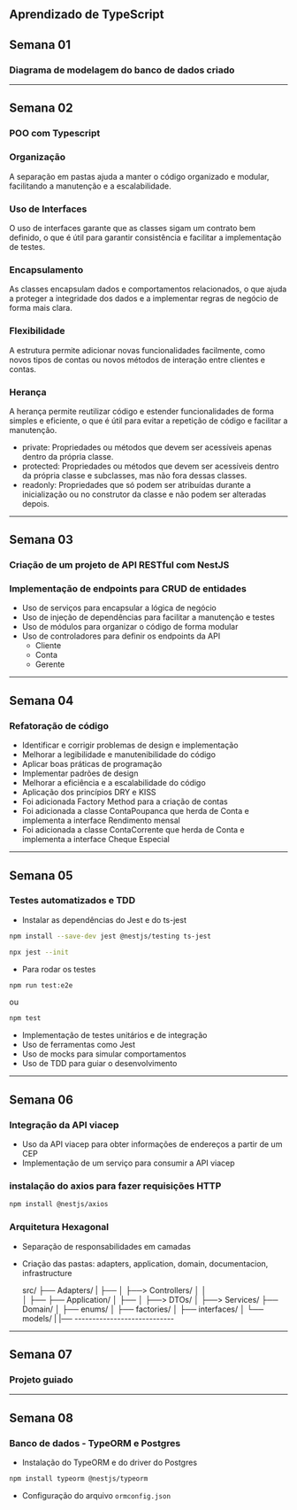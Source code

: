  ## Aprendizado de TypeScript

 ## Semana 01

### Diagrama de modelagem do banco de dados criado

---

## Semana 02

### POO com Typescript

### Organização
A separação em pastas ajuda a manter o código organizado e modular, facilitando a manutenção e a escalabilidade.

### Uso de Interfaces
O uso de interfaces garante que as classes sigam um contrato bem definido, o que é útil para garantir consistência e facilitar a implementação de testes.

### Encapsulamento
As classes encapsulam dados e comportamentos relacionados, o que ajuda a proteger a integridade dos dados e a implementar regras de negócio de forma mais clara.

### Flexibilidade
A estrutura permite adicionar novas funcionalidades facilmente, como novos tipos de contas ou novos métodos de interação entre clientes e contas.

### Herança
A herança permite reutilizar código e estender funcionalidades de forma simples e eficiente, o que é útil para evitar a repetição de código e facilitar a manutenção.

* private: Propriedades ou métodos que devem ser acessíveis apenas dentro da própria classe.
* protected: Propriedades ou métodos que devem ser acessíveis dentro da própria classe e subclasses, mas não fora dessas classes.
* readonly: Propriedades que só podem ser atribuídas durante a inicialização ou no construtor da classe e não podem ser alteradas depois.

---

## Semana 03
### Criação de um projeto de API RESTful com NestJS

### Implementação de endpoints para CRUD de entidades

- Uso de serviços para encapsular a lógica de negócio
- Uso de injeção de dependências para facilitar a manutenção e testes
- Uso de módulos para organizar o código de forma modular
- Uso de controladores para definir os endpoints da API
    - Cliente
    - Conta
    - Gerente
---
## Semana 04

### Refatoração de código

- Identificar e corrigir problemas de design e implementação
- Melhorar a legibilidade e manutenibilidade do código
- Aplicar boas práticas de programação
- Implementar padrões de design
- Melhorar a eficiência e a escalabilidade do código
- Aplicação dos princípios DRY e KISS
- Foi adicionada Factory Method para a criação de contas
- Foi adicionada a classe ContaPoupanca que herda de Conta e implementa a interface Rendimento mensal
- Foi adicionada a classe ContaCorrente que herda de Conta e implementa a interface Cheque Especial

---

## Semana 05

### Testes automatizados e TDD

- Instalar as dependências do Jest e do ts-jest

```bash	
npm install --save-dev jest @nestjs/testing ts-jest

npx jest --init 
````

- Para rodar os testes       

```bash
npm run test:e2e 
```
ou

```bash
npm test
```

- Implementação de testes unitários e de integração
- Uso de ferramentas como Jest 
- Uso de mocks para simular comportamentos
- Uso de TDD para guiar o desenvolvimento

---

## Semana 06

### Integração da API viacep

- Uso da API viacep para obter informações de endereços a partir de um CEP
- Implementação de um serviço para consumir a API viacep

### instalação do axios para fazer requisições HTTP

```bash
npm install @nestjs/axios
```

### Arquitetura Hexagonal

- Separação de responsabilidades em camadas
- Criação das pastas: adapters, application, domain, documentacion, infrastructure
  
  src/
├── Adapters/
|   ├── 
│   ├──> Controllers/
│   │  
│   ├── 
├── Application/
│   ├── 
│   ├──> DTOs/
│   ├──> Services/ 
├── Domain/
│   ├── enums/
│   ├── factories/
│   ├── interfaces/
│   └── models/
|
|── ----------------------------

---
## Semana 07

### Projeto guiado

---

## Semana 08

### Banco de dados - TypeORM e Postgres

- Instalação do TypeORM e do driver do Postgres

```bash
npm install typeorm @nestjs/typeorm
```

- Configuração do arquivo `ormconfig.json`

```json
